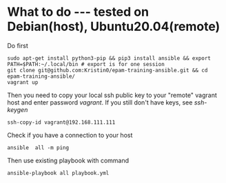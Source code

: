 # What to do --- tested on Debian(host), Ubuntu20.04(remote)

Do first
```
sudo apt-get install python3-pip && pip3 install ansible && export PATH=$PATH:~/.local/bin # export is for one session
git clone git@github.com:Kristin0/epam-training-ansible.git && cd epam-training-ansible/
vagrant up 
```

Then you need to copy your local ssh public key to your "remote" vagrant host and enter password *vagrant*. If you still don't have keys, see *ssh-keygen*

```
ssh-copy-id vagrant@192.168.111.111 
```
   
Check if you have a connection to your host
```
ansible  all -m ping
```
Then use existing playbook with command
```
ansible-playbook all playbook.yml
```
